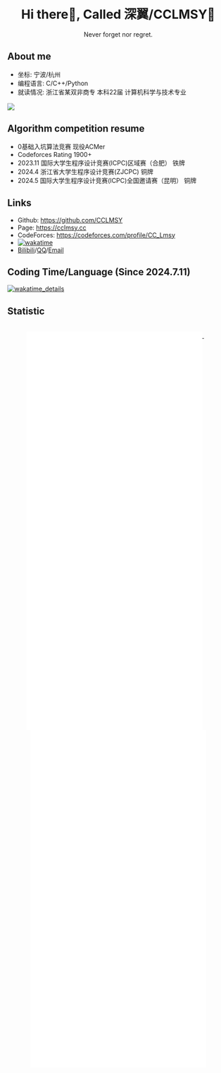 <div align="center">

# Hi there👋, Called 深翼/CCLMSY💫 
Never forget nor regret.

</div>

## About me 
- 坐标: 宁波/杭州
- 编程语言: C/C++/Python
- 就读情况: 浙江省某双非商专 本科22届 计算机科学与技术专业

<img align="center" src="https://github-readme-stats.vercel.app/api?username=CCLMSY&show_icons=true&theme=dracula&hide_border=true">

## Algorithm competition resume
- 0基础入坑算法竞赛 现役ACMer
- Codeforces Rating 1900+
- 2023.11 国际大学生程序设计竞赛(ICPC)区域赛（合肥） 铁牌
- 2024.4 浙江省大学生程序设计竞赛(ZJCPC) 铜牌
- 2024.5 国际大学生程序设计竞赛(ICPC)全国邀请赛（昆明） 铜牌

## Links
- Github: https://github.com/CCLMSY
- Page: https://cclmsy.cc
- CodeForces: https://codeforces.com/profile/CC_Lmsy
- [![wakatime](https://wakatime.com/badge/user/a4efd012-07bd-477e-b7d6-2f13082b0b8f.svg)](https://wakatime.com/@a4efd012-07bd-477e-b7d6-2f13082b0b8f)
- [Bilibili](https://space.bilibili.com/1726583008)/[QQ](https://res.abeim.cn/api-qq?qq=2502408581)/[Email](mailto:2502408581@qq.com)

## Coding Time/Language (Since 2024.7.11)
[![wakatime_details](https://github-readme-stats.vercel.app/api/wakatime?username=CCLMSY&layout=compact&theme=dracula&hide_border=true)](https://wakatime.com/@a4efd012-07bd-477e-b7d6-2f13082b0b8f)

## Statistic
<p align="center">
  <br/>
  <a href="https://github.com/CCLMSY">
    <img width="400" align="top" src="https://github.com/CCLMSY/CCLMSY/blob/main/left.svg" />
  </a>
  &emsp;
  <a href="https://github.com/CCLMSY">
    <img width="400" align="top" src="https://github.com/CCLMSY/CCLMSY/blob/main/right.svg" />
  </a>
</p>
